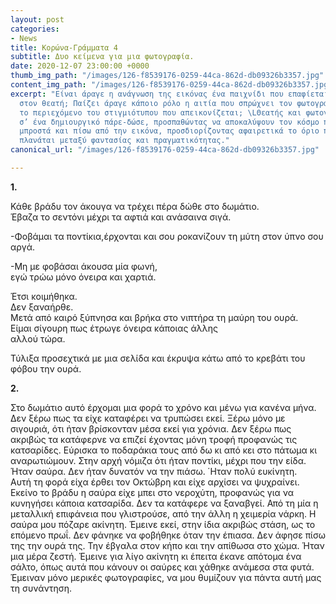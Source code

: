 ```yaml
---
layout: post
categories:
- News
title: Κορώνα-Γράμματα 4
subtitle: Δυο κείμενα για μια φωτογραφία.
date: 2020-12-07 23:00:00 +0000
thumb_img_path: "/images/126-f8539176-0259-44ca-862d-db09326b3357.jpg"
content_img_path: "/images/126-f8539176-0259-44ca-862d-db09326b3357.jpg"
excerpt: "Είναι άραγε η ανάγνωση της εικόνας ένα παιχνίδι που επαφίεται αποκλειστικά
  στον θεατή; Παίζει άραγε κάποιο ρόλο η αιτία που σπρώχνει τον φωτογράφο να επιλέξει
  το περιεχόμενο του στιγμιότυπου που απεικονίζεται; \LΘεατής και φωτογράφος συνευρίσκονται
  σ’ ένα δημιουργικό πάρε-δώσε, προσπαθώντας να αποκαλύψουν τον κόσμο που υπάρχει
  μπροστά και πίσω από την εικόνα, προσδιορίζοντας αφαιρετικά το όριο που μπορεί να
  πλανάται μεταξύ φαντασίας και πραγματικότητας."
canonical_url: "/images/126-f8539176-0259-44ca-862d-db09326b3357.jpg"

---
```

**1.**

Κάθε βράδυ τον άκουγα να τρέχει πέρα δώθε στο δωμάτιο.  
Έβαζα το σεντόνι μέχρι τα αφτιά και ανάσαινα σιγά.

\-Φοβάμαι τα ποντίκια,έρχονται και σου ροκανίζουν τη μύτη στον ύπνο σου αργά.

\-Μη με φοβάσαι άκουσα μία φωνή,  
εγώ τρώω μόνο όνειρα και χαρτιά.

Έτσι κοιμήθηκα.  
Δεν ξαναήρθε.  
Μετά από καιρό ξύπνησα και βρήκα στο νιπτήρα τη μαύρη του ουρά.  
Είμαι σίγουρη πως έτρωγε όνειρα κάποιας άλλης  
αλλού τώρα.

Τύλιξα προσεχτικά με μια σελίδα και έκρυψα κάτω από το κρεβάτι του φόβου την ουρά.

**2.**

Στο δωμάτιο αυτό έρχομαι μια φορά το χρόνο και μένω για κανένα μήνα. Δεν ξέρω πως τα είχε καταφέρει να τρυπώσει εκεί. Ξέρω μόνο με σιγουριά, ότι ήταν βρίσκονταν μέσα εκεί για χρόνια. Δεν ξέρω πως ακριβώς τα κατάφερνε να επιζεί έχοντας μόνη τροφή προφανώς τις κατσαρίδες. Εύρισκα το ποδαράκια τους από δω κι από κει στο πάτωμα κι αναρωτιώμουν. Στην αρχή νόμιζα ότι ήταν ποντίκι, μέχρι που την είδα. Ήταν σαύρα. Δεν ήταν δυνατόν να την πιάσω. ΄Ηταν πολύ ευκίνητη.   
Αυτή τη φορά είχα έρθει τον Οκτώβρη και είχε αρχίσει να ψυχραίνει. Εκείνο το βράδυ η σαύρα είχε μπει στο νεροχύτη, προφανώς για να κυνηγήσει κάποια κατσαρίδα. Δεν τα κατάφερε να ξαναβγεί. Από τη μία η μεταλλική επιφάνεια που γλιστρούσε, από την άλλη η χειμερία νάρκη. Η σαύρα μου πόζαρε ακίνητη. Έμεινε εκεί, στην ίδια ακριβώς στάση, ως το επόμενο πρωΐ. Δεν φάνηκε να φοβήθηκε όταν την έπιασα. Δεν άφησε πίσω της την ουρά της. Την έβγαλα στον κήπο και την απίθωσα στο χώμα. Ήταν μια μέρα ζεστή. Έμεινε για λίγο ακίνητη κι έπειτα έκανε απότομα ένα σάλτο, όπως αυτά που κάνουν οι σαύρες και χάθηκε ανάμεσα στα φυτά. Έμειναν μόνο μερικές φωτογραφίες, να μου θυμίζουν για πάντα αυτή μας τη συνάντηση.